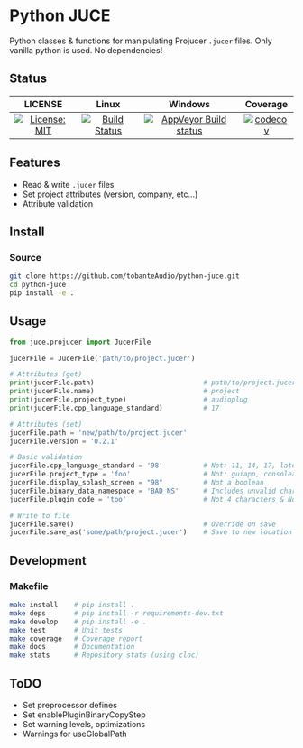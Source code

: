 # Python JUCE

Python classes & functions for manipulating Projucer `.jucer` files. Only vanilla python is used. No dependencies!

## Status

|                                                   LICENSE                                                   |                                                             Linux                                                             |                                                                        Windows                                                                        |                                                                  Coverage                                                                  |
| :---------------------------------------------------------------------------------------------------------: | :---------------------------------------------------------------------------------------------------------------------------: | :---------------------------------------------------------------------------------------------------------------------------------------------------: | :----------------------------------------------------------------------------------------------------------------------------------------: |
| [![License: MIT](https://img.shields.io/badge/License-MIT-yellow.svg)](https://opensource.org/licenses/MIT) | [![Build Status](https://travis-ci.org/tobanteAudio/modEQ.svg?branch=master)](https://travis-ci.org/tobanteAudio/python-juce) | [![AppVeyor Build status](https://img.shields.io/appveyor/ci/tobanteAudio/python-juce.svg)](https://ci.appveyor.com/project/tobanteAudio/python-juce) | [![codecov](https://codecov.io/gh/tobanteAudio/python-juce/branch/master/graph/badge.svg)](https://codecov.io/gh/tobanteAudio/python-juce) |

## Features

- Read & write `.jucer` files
- Set project attributes (version, company, etc...)
- Attribute validation

## Install

### Source

```sh
git clone https://github.com/tobanteAudio/python-juce.git
cd python-juce
pip install -e .
```

## Usage

```python
from juce.projucer import JucerFile

jucerFile = JucerFile('path/to/project.jucer')

# Attributes (get)
print(jucerFile.path)                           # path/to/project.jucer
print(jucerFile.name)                           # project
print(jucerFile.project_type)                   # audioplug
print(jucerFile.cpp_language_standard)          # 17

# Attributes (set)
jucerFile.path = 'new/path/to/project.jucer'
jucerFile.version = '0.2.1'

# Basic validation
jucerFile.cpp_language_standard = '98'          # Not: 11, 14, 17, latest
jucerFile.project_type = 'foo'                  # Not: guiapp, consoleapp, library, dll, audioplug
jucerFile.display_splash_screen = "98"          # Not a boolean
jucerFile.binary_data_namespace = 'BAD NS'      # Includes unvalid char (space)
jucerFile.plugin_code = 'too'                   # Not 4 characters & No upper case

# Write to file
jucerFile.save()                                # Override on save
jucerFile.save_as('some/path/project.jucer')    # Save to new location

```

## Development

### Makefile

```sh
make install    # pip install .
make deps       # pip install -r requirements-dev.txt
make develop    # pip install -e .
make test       # Unit tests
make coverage   # Coverage report
make docs       # Documentation
make stats      # Repository stats (using cloc)
```

## ToDO

- Set preprocessor defines
- Set enablePluginBinaryCopyStep
- Set warning levels, optimizations
- Warnings for useGlobalPath
